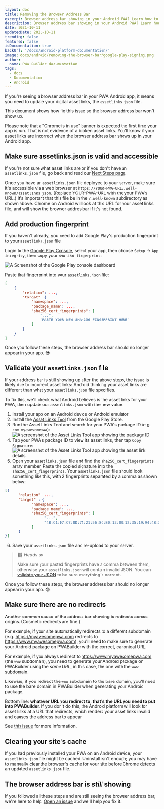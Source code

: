 ```yaml
---
layout: doc
title: Removing the Browser Address Bar
excerpt: Browser address bar showing in your Android PWA? Learn how to fix this issue using asset-links...
description: Browser address bar showing in your Android PWA? Learn how to fix this issue using asset-links...
date: 2021-10-11
updatedDate: 2021-10-11
trending: false
featured: false
isDocumentation: true
backUrl: '/docs/android-platform-documentation/'
image: docs/android/removing-the-browser-bar/google-play-signing.png
author:
  name: PWA Builder documentation
tags:
  - docs
  - Documentation
  - Android
---
```


If you're seeing a browser address bar in your PWA Android app, it means you need to update your digital asset links, the `assetlinks.json` file.

This document shows how fix this issue so the browser address bar won't show up.

Please note that a "Chrome is in use" banner is expected the first time your app is run. That is not evidence of a broken asset links. You'll know if your asset links are incorrect when the browser address bar shows up in your Android app. 

## Make sure assetlinks.json is valid and accessible

If you're not sure what asset links are or if you don't have an `assetlinks.json` file, go back and read our [Next Steps page](/docs/removing-the-browser-bar).

Once you have an `assetlinks.json` file deployed to your server, make sure it's accessible via a web browser at `https://YOUR-PWA-URL/.well-known/assetlinks.json`. (Replace YOUR-PWA-URL with the your PWA's URL.) It's important that this file be in the `/.well-known` subdirectory as shown above. Chrome on Android will look at this URL for your asset links file, and will show the browser addres bar if it's not found.

## Add production fingerprint

If you haven't already, you need to add Google Play's production fingerprint to your `assetlinks.json` file.

Login to the [Google Play Console](https://developer.android.com/distribute/console), select your app, then choose `Setup` -> `App integrity`, then copy your `SHA-256 fingerprint`:

![A Screenshot of the Google Play console dashboard](/docs/android/removing-the-browser-address-bar/google-play-signing.png)

Paste that fingerprint into your `assetlinks.json` file:

```json
[
    {
        "relation": ...,
        "target": {
            "namespace": ...,
            "package_name": ...,
            "sha256_cert_fingerprints": [
                "...",
                "PASTE YOUR NEW SHA-256 FINGERPRINT HERE"
            ]
        }
    }
]
```

Once you follow these steps, the browser address bar should no longer appear in your app. 😎

## Validate your `assetlinks.json` file

If your address bar is still showing up after the above steps, the issue is likely due to incorrect asset links: Android thinking your asset links are different than what your `assetlinks.json` file specifies.

To fix this, we'll check what Android believes is the asset links for your PWA, then update our `assetlinks.json` with the new value.

1. Install your app on an Android device or Android emulator
2. Install the [Asset Links Tool](https://play.google.com/store/apps/details?id=dev.conn.assetlinkstool) from the Google Play Store.
3. Run the Asset Links Tool and search for your PWA's package ID (e.g. `com.myawesomepwa`):
 ![A screenshot of the Asset Links Tool app showing the package ID](/docs/android/removing-the-browser-address-bar/asset-links-package-id.png)
4. Tap your PWA's package ID to view its asset links, then tap `Copy Signature`:
![A screenshot of the Asset Links Tool app showing the asset link details](/docs/android/removing-the-browser-address-bar/asset-links-details.png)
5. Open your `assetlinks.json` file and find the `sha256_cert_fingerprints` array member. Paste the copied signature into the `sha256_cert_fingerprints`. Your `assetlinks.json` file should look something like this, with 2 fingerprints separated by a comma as shown below:
```json
[{
      "relation": ...,
      "target" : { 
            "namespace": ..., 
            "package_name": ...,
            "sha256_cert_fingerprints": [
                  "...",
                  "4B:C1:D7:C7:8D:74:21:56:8C:E0:13:00:12:35:19:94:4B:33:1E:3C:2B:E5:7A:04:04:FE:F9:3E:58:30:B0:F4"
            ] 
      }
}]
```

6. Save your `assetlinks.json` file and re-upload to your server. 

> 💁‍♀️ *Heads up*
> 
> Make sure your pasted fingerprints have a comma between them, otherwise your `assetlinks.json` will contain invalid JSON. You can [validate your JSON](https://jsonformatter.curiousconcept.com/) to be sure everything's correct.

Once you follow these steps, the browser address bar should no longer appear in your app. 😎

## Make sure there are no redirects

Another common cause of the address bar showing is redirects across origins. (Cosmetic redirects are fine.)

For example, if your site automatically redirects to a different subdomain (e.g. https://myawesomepwa.com redirects to https://www.myawesomepwa.com), you'll need to make sure to generate your Android package on PWABuilder with the correct, canonical URL.

For example, if you always redirect to https://www.myawesomepwa.com (the `www` subdomain), you need to generate your Android package on PWABuilder using the *same URL*, in this case, the one with the `www` subdomain. 

Likewise, if you redirect the `www` subdomain to the bare domain, you'll need to use the bare domain in PWABuilder when generating your Android package.

Bottom line: **whatever URL you redirect to, that's the URL you need to put into PWABuilder**. If you don't do this, the Android platform will look for asset links at a URL that redirects, which renders your asset links invalid and causes the address bar to appear.

See [this issue](https://github.com/GoogleChromeLabs/bubblewrap/issues/310#issuecomment-685505871) for more information.

## Clearing your site's cache

If you had previously installed your PWA on an Android device, your `assetlinks.json` file might be cached. Uninstall isn't enough; you may have to manually clear the browser's cache for your site before Chrome detects an updated `assetlinks.json` file.

## The browser address bar is _still_ showing

If you followed all these steps and are still seeing the browser address bar, we're here to help. [Open an issue](https://github.com/pwa-builder/PWABuilder/issues/new?assignees=&labels=android-platform&body=Type%20your%20question%20here.%20Please%20include%20the%20URL%20to%20your%20app%20in%20Google%20Play.%0A%0A%3E%20If%20my%20answer%20was%20in%20the%20docs%20all%20along%2C%20I%20promise%20to%20give%20%245%20USD%20to%20charity.&title=Address%20bar%20still%20showing%20in%20my%20app) and we'll help you fix it.